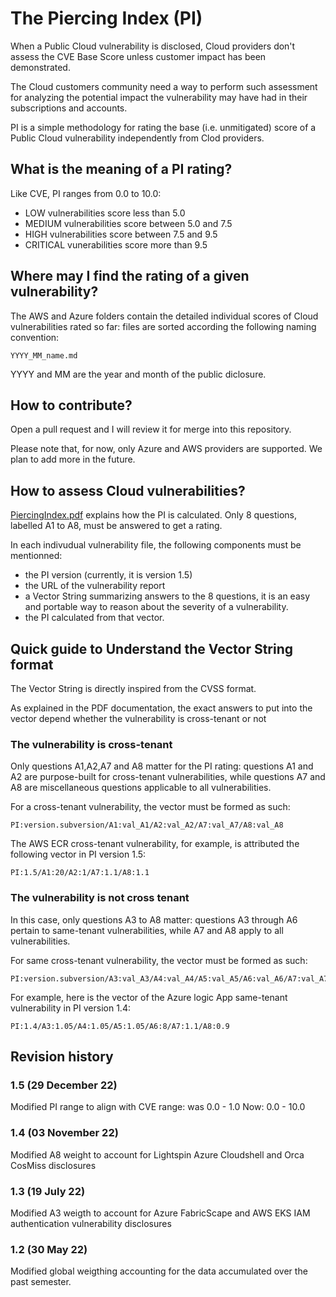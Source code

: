 # The Piercing Index (PI)

When a Public Cloud vulnerability is disclosed, Cloud providers don't assess the CVE Base Score unless customer impact has been demonstrated.

The Cloud customers community need a way to perform such assessment for analyzing the potential impact the vulnerability may have had in their subscriptions and accounts.

PI is a simple methodology for rating the base (i.e. unmitigated) score of a Public Cloud vulnerability independently from Clod providers.

## What is the meaning of a PI rating?

Like CVE, PI ranges from 0.0 to 10.0:
- LOW vulnerabilities score less than 5.0
- MEDIUM vulnerabilities score between 5.0 and 7.5
- HIGH vulnerabilities score between 7.5 and 9.5
- CRITICAL vunerabilities score more than 9.5

## Where may I find the rating of a given vulnerability?

The AWS and Azure folders contain the detailed individual scores of Cloud vulnerabilities rated so far: files are sorted according the following naming convention:

```
YYYY_MM_name.md
```

YYYY and MM are the year and month of the public diclosure.

## How to contribute?

Open a pull request and I will review it for merge into this repository. 

Please note that, for now, only Azure and AWS providers are supported. We plan to add more in the future.

## How to assess Cloud vulnerabilities?

[PiercingIndex.pdf](https://github.com/piercing-index/cloud-vulnerabilities/blob/main/PiercingIndex.pdf) explains how the PI is calculated. Only 8 questions, labelled A1 to A8, must be answered to get a rating.

In each indivudual vulnerability file, the following components must be mentionned:
- the PI version (currently, it is version 1.5)
- the URL of the vulnerability report
- a Vector String summarizing answers to the 8 questions, it is an easy and portable way to reason about the severity of a vulnerability.
- the PI calculated from that vector.

## Quick guide to Understand the Vector String format

The Vector String is directly inspired from the CVSS format.

As explained in the PDF documentation, the exact answers to put into the vector depend whether the vulnerability is cross-tenant or not

### The vulnerability is cross-tenant

Only questions A1,A2,A7 and A8 matter for the PI rating: questions A1 and A2 are purpose-built for cross-tenant vulnerabilities, while questions A7 and A8 are miscellaneous questions applicable to all vulnerabilities.

For a cross-tenant vulnerability, the vector must be formed as such:

```
PI:version.subversion/A1:val_A1/A2:val_A2/A7:val_A7/A8:val_A8
```

The AWS ECR cross-tenant vulnerability, for example, is attributed the following vector in PI version 1.5:

```
PI:1.5/A1:20/A2:1/A7:1.1/A8:1.1
```

### The vulnerability is not cross tenant


In this case, only questions A3 to A8 matter: questions A3 through A6 pertain to same-tenant vulnerabilities, while A7 and A8 apply to all vulnerabilities.


For same cross-tenant vulnerability, the vector must be formed as such:

```
PI:version.subversion/A3:val_A3/A4:val_A4/A5:val_A5/A6:val_A6/A7:val_A7/A8:val_A8
```

For example, here is the vector of the Azure logic App same-tenant vulnerability in PI version 1.4:

```
PI:1.4/A3:1.05/A4:1.05/A5:1.05/A6:8/A7:1.1/A8:0.9
```

## Revision history

### 1.5 (29 December 22)
Modified PI range to align with CVE range: was 0.0 - 1.0
Now: 0.0 - 10.0

### 1.4 (03 November 22)
Modified A8 weight to account for Lightspin Azure Cloudshell and Orca CosMiss disclosures

### 1.3 (19 July 22)
Modified A3 weigth to account for Azure FabricScape and AWS EKS IAM authentication vulnerability disclosures

### 1.2 (30 May 22)
Modified global weigthing accounting for the data accumulated over the past semester.
